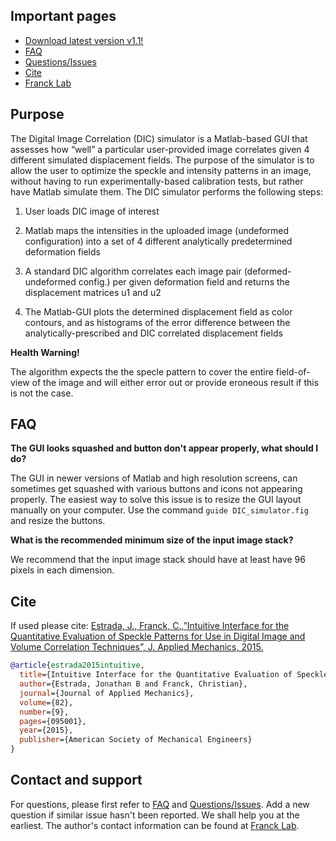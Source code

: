 ## Important pages
* [Download latest version v1.1!](https://github.com/FranckLab/DIC-Simulator/releases)
* [FAQ](https://github.com/FranckLab/DIC-Simulator/blob/master/README.md#faq)
* [Questions/Issues](https://github.com/FranckLab/DIC-Simulator/issues)
* [Cite](https://github.com/FranckLab/DIC-Simulator/blob/master/README.md#cite)
* [Franck Lab](http://franck.engin.brown.edu)

## Purpose
The Digital Image Correlation (DIC) simulator is a Matlab-based GUI that assesses how “well” a particular user-provided image correlates given 4 different simulated displacement fields. The purpose of the simulator is to allow the user to optimize the speckle and intensity patterns in an image, without having to run experimentally-based calibration tests, but rather have Matlab simulate them. The DIC simulator performs the following steps:

1. User loads DIC image of interest

2. Matlab maps the intensities in the uploaded image (undeformed configuration) into a set of 4 different analytically predetermined deformation fields

3. A standard DIC algorithm correlates each image pair (deformed-undeformed config.) per given deformation field and returns the displacement matrices u1 and u2

4. The Matlab-GUI plots the determined displacement field as color contours, and as histograms of the error difference between the analytically-prescribed and DIC correlated displacement fields

**Health Warning!**

The algorithm expects the the specle pattern to cover the entire field-of-view of the image and will either error out or provide eroneous result if this is not the case.

## FAQ
**The GUI looks squashed and button don't appear properly, what should I do?**

The GUI in newer versions of Matlab and high resolution screens, can sometimes get squashed with various buttons and icons not appearing properly. The easiest way to solve this issue is to resize the GUI layout manually on your computer. Use the command `guide DIC_simulator.fig` and resize the buttons.


**What is the recommended minimum size of the input image stack?**

We recommend that the input image stack should have at least have 96 pixels in each dimension. 


## Cite
If used please cite:
[Estrada, J., Franck, C.,”Intuitive Interface for the Quantitative Evaluation of Speckle Patterns for Use in Digital Image and Volume Correlation Techniques”, J. Applied Mechanics, 2015.](https://appliedmechanics.asmedigitalcollection.asme.org/article.aspx?articleid=2336782)

```bibtex
@article{estrada2015intuitive,
  title={Intuitive Interface for the Quantitative Evaluation of Speckle Patterns for Use in Digital Image and Volume Correlation Techniques},
  author={Estrada, Jonathan B and Franck, Christian},
  journal={Journal of Applied Mechanics},
  volume={82},
  number={9},
  pages={095001},
  year={2015},
  publisher={American Society of Mechanical Engineers}
}
```

## Contact and support
For questions, please first refer to [FAQ](https://github.com/FranckLab/DIC-Simulator/blob/master/README.md#faq) and [Questions/Issues](https://github.com/FranckLab/DIC-Simulator/issues). Add a new question if similar issue hasn't been reported. We shall help you at the earliest. The author's contact information can be found at [Franck Lab](http://franck.engin.brown.edu).
